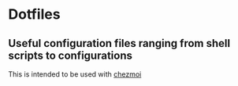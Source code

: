 # Dotfiles
## Useful configuration files ranging from shell scripts to configurations
This is intended to be used with [chezmoi](https://github.com/twpayne/chezmoi)
